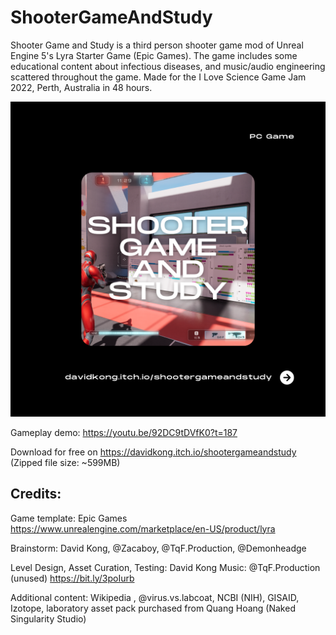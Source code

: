 # ShooterGameAndStudy
Shooter Game and Study is a third person shooter game mod of Unreal Engine 5's Lyra Starter Game (Epic Games).
The game includes some educational content about infectious diseases, and music/audio engineering scattered throughout the game. 
Made for the I Love Science Game Jam 2022, Perth, Australia in 48 hours. 

![alt text](https://github.com/davidswkong/ShooterGameAndStudy/blob/main/Shootergameandstudy.png?raw=true)

Gameplay demo: https://youtu.be/92DC9tDVfK0?t=187

Download for free on https://davidkong.itch.io/shootergameandstudy (Zipped file size: ~599MB)

## Credits: 

Game template: Epic Games 
https://www.unrealengine.com/marketplace/en-US/product/lyra 

Brainstorm: David Kong, @Zacaboy, @TqF.Production, @Demonheadge 

Level Design, Asset Curation, Testing:  David Kong 
Music:  @TqF.Production (unused) https://bit.ly/3poIurb

Additional content:  Wikipedia , @virus.vs.labcoat, NCBI (NIH), GISAID, Izotope, laboratory asset pack purchased from Quang Hoang (Naked Singularity Studio)
